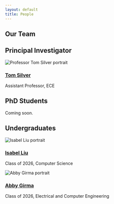 ```yaml
---
layout: default
title: People
---
```


<section class="content-section">
  <h1 id="team-heading">Our Team</h1>

  <h2 id="pi-heading">Principal Investigator</h2>
  <div class="pi-container" aria-labelledby="pi-heading">
    <div class="person" role="article">
      <div class="person-image">
        <img src="{{ '/assets/images/team/tom-silver.webp' | relative_url }}" alt="Professor Tom Silver portrait">
      </div>
      <div class="person-info">
        <h3><a href="https://tomsilver.github.io/" aria-label="Tom Silver's personal website">Tom Silver</a></h3>
        <p>Assistant Professor, ECE</p>
      </div>
    </div>
  </div>

  <h2 id="phd-heading">PhD Students</h2>
  <p>Coming soon.</p>
  <div class="people-grid" aria-labelledby="phd-heading">
    <!-- Template for PhD students -->
    <!-- 
    <div class="person" role="article">
      <div class="person-image">
        <img src="{{ '/assets/images/team/student-name.png' | relative_url }}" alt="Student Name portrait">
      </div>
      <div class="person-info">
        <h3><a href="https://student-website.com" aria-label="Student Name's personal website">Student Name</a></h3>
        <p>Research focus</p>
      </div>
    </div>
    -->
  </div>

  <h2 id="undergrad-heading">Undergraduates</h2>
  <div class="people-grid" aria-labelledby="undergrad-heading">
    <!-- Template for undergraduates -->
    <!-- 
    <div class="person" role="article">
      <div class="person-image">
        <img src="{{ '/assets/images/team/student-name.jpg' | relative_url }}" alt="Student Name portrait">
      </div>
      <div class="person-info">
        <h3><a href="https://student-website.com" aria-label="Student Name's personal website">Student Name</a></h3>
        <p>Class of YYYY, Major</p>
      </div>
    </div>
    -->
    <div class="person" role="article">
      <div class="person-image">
        <img src="{{ '/assets/images/team/isabel-liu.png' | relative_url }}" alt="Isabel Liu portrait">
      </div>
      <div class="person-info">
        <h3><a href="#" aria-label="Isabel Liu">Isabel Liu</a></h3>
        <p>Class of 2026, Computer Science</p>
      </div>
    </div>
    <div class="person" role="article">
      <div class="person-image">
        <img src="{{ '/assets/images/team/abby-girma.png' | relative_url }}" alt="Abby Girma portrait">
      </div>
      <div class="person-info">
        <h3><a href="https://www.linkedin.com/in/a-girma/" aria-label="Abby Girma">Abby Girma</a></h3>
        <p>Class of 2026, Electrical and Computer Engineering</p>
      </div>
    </div>
  </div>
</section>
